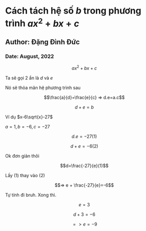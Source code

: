 # Cách tách hệ số $b$ trong phương trình $ax^{2}+bx+c$

## Author: Đặng Đình Đức

### Date: August, 2022

$$ax^{2}+bx+c$$

Ta sẽ gọi 2 ẩn là $d$ và $e$

Nó sẽ thỏa mãn hệ phương trình sau

$$\frac{a}{d}=\frac{e}{c} => d.e=a.c$$

$$ d+e = b $$

Ví dụ $x-6\sqrt{x}-27$

$a = 1, b = -6, c = -27$

$$d.e=-27 (1)$$

$$d+e=-6 (2)$$

Ok đơn giản thôi

$$d=\frac{-27}{e}(1)$$

Lấy (1) thay vào (2)

$$=> e + \frac{-27}{e}=-6$$

Tự tính đi bruh. Xong thì.

$$ e = 3 $$

$$ d+3=-6 $$

$$ => e = -9$$
